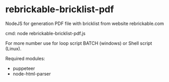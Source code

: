 # rebrickable-bricklist-pdf

NodeJS for generation PDF file with bricklist from website rebrickable.com

cmd: node rebrickable-bricklist-pdf.js <LEGO SET ID>


For more number use for loop script BATCH (windows) or Shell script (Linux).

Required modules:
- puppeteer
- node-html-parser